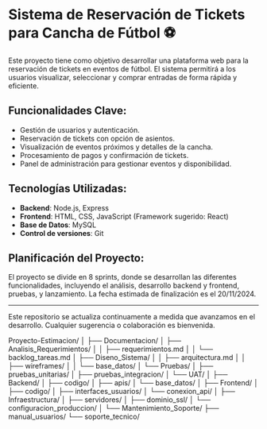 # Sistema de Reservación de Tickets para Cancha de Fútbol ⚽️

Este proyecto tiene como objetivo desarrollar una plataforma web para la reservación de tickets en eventos de fútbol. El sistema permitirá a los usuarios visualizar, seleccionar y comprar entradas de forma rápida y eficiente.

## Funcionalidades Clave:
- Gestión de usuarios y autenticación.
- Reservación de tickets con opción de asientos.
- Visualización de eventos próximos y detalles de la cancha.
- Procesamiento de pagos y confirmación de tickets.
- Panel de administración para gestionar eventos y disponibilidad.

## Tecnologías Utilizadas:
- **Backend**: Node.js, Express
- **Frontend**: HTML, CSS, JavaScript (Framework sugerido: React)
- **Base de Datos**: MySQL
- **Control de versiones**: Git

## Planificación del Proyecto:
El proyecto se divide en 8 sprints, donde se desarrollan las diferentes funcionalidades, incluyendo el análisis, desarrollo backend y frontend, pruebas, y lanzamiento. La fecha estimada de finalización es el 20/11/2024.

---

Este repositorio se actualiza continuamente a medida que avanzamos en el desarrollo. Cualquier sugerencia o colaboración es bienvenida.

Proyecto-Estimacion/
│
├── Documentacion/
│   ├── Analisis_Requerimientos/
│   │   ├── requerimientos.md
│   │   └── backlog_tareas.md
│   ├── Diseno_Sistema/
│   │   ├── arquitectura.md
│   │   ├── wireframes/
│   │   └── base_datos/
│   └── Pruebas/
│       ├── pruebas_unitarias/
│       ├── pruebas_integracion/
│       └── UAT/
│
├── Backend/
│   ├── codigo/
│   ├── apis/
│   └── base_datos/
│
├── Frontend/
│   ├── codigo/
│   ├── interfaces_usuarios/
│   └── conexion_api/
│
├── Infraestructura/
│   ├── servidores/
│   ├── dominio_ssl/
│   └── configuracion_produccion/
│
└── Mantenimiento_Soporte/
    ├── manual_usuarios/
    └── soporte_tecnico/
